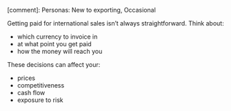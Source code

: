[comment]: Personas: New to exporting, Occasional

Getting paid for international sales isn&rsquo;t always straightforward. Think about:

- which currency to invoice in
- at what point you get paid
- how the money will reach you

These decisions can affect your:

- prices
- competitiveness
- cash flow
- exposure to risk
